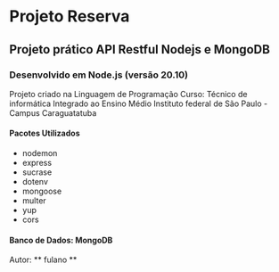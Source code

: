 # Projeto Reserva

## Projeto prático API Restful Nodejs e MongoDB

### Desenvolvido em Node.js (versão 20.10)

Projeto criado na Linguagem de Programação
Curso: Técnico de informática Integrado ao Ensino Médio
Instituto federal de São Paulo - Campus Caraguatatuba

#### Pacotes Utilizados

* nodemon
* express
* sucrase
* dotenv
* mongoose
* multer
* yup
* cors

#### Banco de Dados: MongoDB

Autor: ** fulano **
